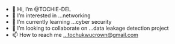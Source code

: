 - 👋 Hi, I’m @TOCHIE-DEL
- 👀 I’m interested in ...networking 
- 🌱 I’m currently learning ...cyber security 
- 💞️ I’m looking to collaborate on ...data leakage detection project 
- 📫 How to reach me ...tochukwucrown@gmail.com

<!---
TOCHIE-DEL/TOCHIE-DEL is a ✨ special ✨ repository because its `README.md` (this file) appears on your GitHub profile.
You can click the Preview link to take a look at your changes.
--->
